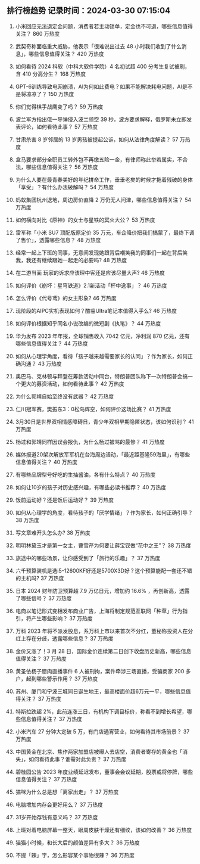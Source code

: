 
## 排行榜趋势 记录时间：2024-03-30 07:15:04
  
  1. 小米回应无法退定金问题，消费者若主动锁单，定金也不可退，哪些信息值得关注？ 860 万热度
    
  2. 武契奇称面临重大威胁，他表示「很难说出过去 48 小时我们收到了什么消息」，哪些信息值得关注？ 420 万热度
    
  3. 如何看待 2024 科软（中科大软件学院）4 名初试超 400 分考生复试被刷，含 410 分高分生？ 168 万热度
    
  4. GPT-6训练导致电网崩溃，AI为何如此费电？如果不能解决耗电问题，AI是不是将凉凉了？ 150 万热度
    
  5. 你们觉得棋手战鹰变了吗？ 59 万热度
    
  6. 波兰军方指出俄一导弹侵入波兰领空 39 秒，波方要求解释，俄罗斯未立即发表评论，如何看待此事？ 57 万热度
    
  7. 甘肃杀害 8 岁邻居的 13 岁男孩被提起公诉，如何从法律角度解读？ 57 万热度
    
  8. 盒马要求部分全职员工转外包不再缴五险一金，有律师称此举若属实，不合法，哪些信息值得关注？ 56 万热度
    
  9. 为什么人要在最青春美好的年纪拼命工作，垂垂老矣的时候才拖着残破的身体「享受」？有什么办法破解吗？ 54 万热度
    
  10. 蚂蚁集团杭州退地，周边房价直降 2 万仍无人问津，哪些信息值得关注？ 54 万热度
    
  11. 如何横向对比《原神》的女士与星铁的冥火大公？ 53 万热度
    
  12. 雷军称「小米 SU7 顶配版原定价 35 万元，车企降价把我们搞蒙了，最终下调了售价」，透露哪些信息？ 48 万热度
    
  13. 经常一起上下班的同事，无意间发现她跟背后嘲笑我的同事们一起在背后笑我，我还有继续跟她一起走的必要吗? 48 万热度
    
  14. 在二游当面 玩家的诉求应该理中客还是应该尽量大声? 46 万热度
    
  15. 如何评价《崩坏：星穹铁道》2.1新活动「杯中逸事」？ 46 万热度
    
  16. 怎么评价《代号鸢》的女主形象? 46 万热度
    
  17. 现阶段的AIPC实机表现如何？酷睿Ultra笔记本值得入手么? 46 万热度
    
  18. 如何评价根据知乎同名小说改编的微短剧《执笔》？ 44 万热度
    
  19. 华为发布 2023 年年报，全球销售收入 7042 亿元，净利润 870 亿元，还有哪些信息值得关注？ 44 万热度
    
  20. 如何从心理学角度，看待「孩子越来越需要家长的认同」？作为家长，如何正确沟通？ 43 万热度
    
  21. 奥巴马、克林顿与拜登在筹款活动中同台，特朗普团队称下一次特朗普会搞一个更大的募资活动，如何看待此事？ 42 万热度
    
  22. 为什么郭靖自始至终没有武器？ 42 万热度
    
  23. 仁川冠军赛，樊振东3：0松岛辉空，如何评价这场比赛？ 41 万热度
    
  24. 3月30日是世界双相情感障碍日，青少年双相早期隐匿状态，该如何识别？ 41 万热度
    
  25. 杨过和郭靖同样因误会报仇，为什么杨过被骂的最惨？ 41 万热度
    
  26. 媒体报道20架次解放军军机在台海周边活动，「最近距基隆59海里」，有哪些信息值得关注？ 40 万热度
    
  27. 有哪些品牌型号好吃的生抽酱油，各有什么特点？ 40 万热度
    
  28. 如何让10岁的孩子对历史感兴趣，有哪些必读书推荐？ 40 万热度
    
  29. 饭前运动好？还是饭后运动好？ 39 万热度
    
  30. 如何从心理学的角度，看待孩子的「厌学情绪」？作为家长，如何正确引导？ 38 万热度
    
  31. 写文章难开头怎么办? 38 万热度
    
  32. 明明林黛玉才是第一女主，曹雪芹为何要让薛宝钗做“花中之王”？ 38 万热度
    
  33. 旅途中的哪些场景，让你感受到了「旅行的乐趣」？ 37 万热度
    
  34. 六千预算装机是选i5-12600KF好还是5700X3D好？这个预算能配一套还不错的主机吗? 37 万热度
    
  35. 日本 2024 财年防卫预算超 7.9 万亿日元，增加约 16.6% ，再创新高，透露了哪些信号？ 37 万热度
    
  36. 电商以笔记形式变相发布商业广告，上海将制定规范互联网「种草」行为指引，将产生哪些影响？ 37 万热度
    
  37. 万科 2023 年将不派发股息，系万科上市以来首次不分红，董秘称投资人在分红上存在分歧，透露哪些信息？ 37 万热度
    
  38. 金价又涨了！3 月 28 日，国际金价连续第二日创下收盘历史新高，哪些信息值得关注？ 37 万热度
    
  39. 黄圣依杨子腊肉直播事件 6 人被刑拘，案件牵涉三场直播，受骗商家 200 多户，起到哪些警示作用？ 37 万热度
    
  40. 苏州、厦门和宁波三城同日诞生地王，最高楼面价超6万元一平，哪些信息值得关注？ 37 万热度
    
  41. 特斯拉跌超 2%，此前连涨三日，有机构下调目标价，称看不到增长希望，哪些信息值得关注？ 37 万热度
    
  42. 小米汽车 27 分钟大定破 5 万，有门店通宵营业，如何看待其市场前景？ 37 万热度
    
  43. 中国黄金在北京、焦作两家加盟店被曝人去店空，消费者寄存的黄金也「消失」，如何看待此事？谁需对此负责？ 37 万热度
    
  44. 碧桂园公告 2023 年度业绩延迟发布，董事会会议延期，股票或将停牌，哪些信息值得关注？ 37 万热度
    
  45. 猫咪为什么总是想「离家出走」？ 37 万热度
    
  46. 电脑增加内存会更好用么？ 37 万热度
    
  47. 31岁开始存钱有意义吗？ 37 万热度
    
  48. 上班对着电脑屏幕一整天，眼周皮肤干燥还有细纹，该如何改善？ 36 万热度
    
  49. 猫猫小时候，和长大后的颜值差异有多大？ 36 万热度
    
  50. 不提「辣」字，怎么形容某个事物很辣？ 36 万热度
    